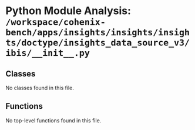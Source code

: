 # Python Module Analysis: `/workspace/cohenix-bench/apps/insights/insights/insights/doctype/insights_data_source_v3/ibis/__init__.py`

## Classes

No classes found in this file.


## Functions

No top-level functions found in this file.
